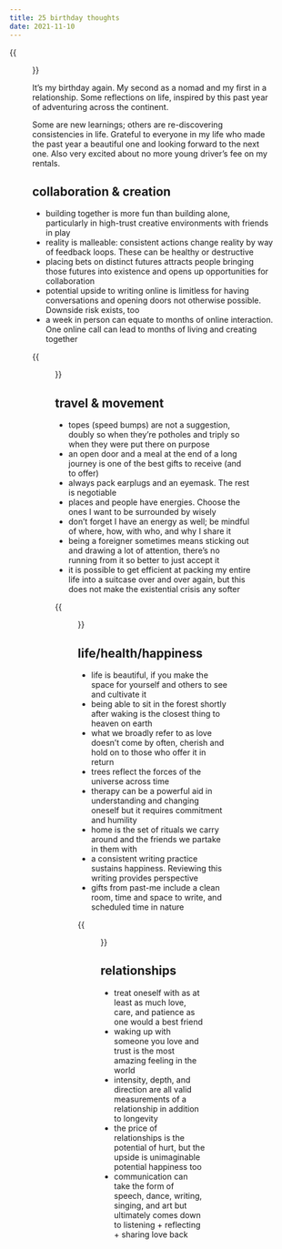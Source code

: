 ```yaml
---
title: 25 birthday thoughts
date: 2021-11-10
---
```


{{<figure src="/IMG_2862.png" caption="Socorro, NM">}}

It’s my birthday again. My second as a nomad and my first in a relationship. Some reflections on life, inspired by this past year of adventuring across the continent.

Some are new learnings; others are re-discovering consistencies in life. Grateful to everyone in my life who made the past year a beautiful one and looking forward to the next one. Also very excited about no more young driver’s fee on my rentals.

## collaboration & creation

- building together is more fun than building alone, particularly in high-trust creative environments with friends in play
- reality is malleable: consistent actions change reality by way of feedback loops. These can be healthy or destructive
- placing bets on distinct futures attracts people bringing those futures into existence and opens up opportunities for collaboration
- potential upside to writing online is limitless for having conversations and opening doors not otherwise possible. Downside risk exists, too
- a week in person can equate to months of online interaction. One online call can lead to months of living and creating together

{{<figure src="/IMG_7914.png" caption="Cape Meares, OR">}}

## travel & movement

- topes (speed bumps) are not a suggestion, doubly so when they’re potholes and triply so when they were put there on purpose
- an open door and a meal at the end of a long journey is one of the best gifts to receive (and to offer)
- always pack earplugs and an eyemask. The rest is negotiable
- places and people have energies. Choose the ones I want to be surrounded by wisely
- don’t forget I have an energy as well; be mindful of where, how, with who, and why I share it
- being a foreigner sometimes means sticking out and drawing a lot of attention, there’s no running from it so better to just accept it
- it is possible to get efficient at packing my entire life into a suitcase over and over again, but this does not make the existential crisis any softer

{{<figure src="/IMG_6959.png" caption="Portland, OR">}}

## life/health/happiness

- life is beautiful, if you make the space for yourself and others to see and cultivate it
- being able to sit in the forest shortly after waking is the closest thing to heaven on earth
- what we broadly refer to as love doesn’t come by often, cherish and hold on to those who offer it in return
- trees reflect the forces of the universe across time
- therapy can be a powerful aid in understanding and changing oneself but it requires commitment and humility
- home is the set of rituals we carry around and the friends we partake in them with
- a consistent writing practice sustains happiness. Reviewing this writing provides perspective
- gifts from past-me include a clean room, time and space to write, and scheduled time in nature

{{<figure src="/IMG_7256.png" caption="Ensenada, Baja California, Mexico">}}

## relationships

- treat oneself with as at least as much love, care, and patience as one would a best friend
- waking up with someone you love and trust is the most amazing feeling in the world
- intensity, depth, and direction are all valid measurements of a relationship in addition to longevity
- the price of relationships is the potential of hurt, but the upside is unimaginable potential happiness too
- communication can take the form of speech, dance, writing, singing, and art but ultimately comes down to listening + reflecting + sharing love back
